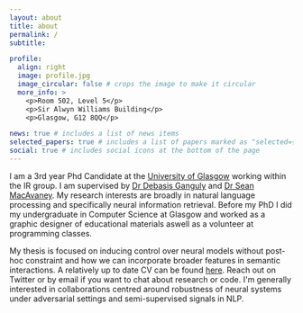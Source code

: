 ```yaml
---
layout: about
title: about
permalink: /
subtitle: 

profile:
  align: right
  image: profile.jpg
  image_circular: false # crops the image to make it circular
  more_info: >
    <p>Room 502, Level 5</p>
    <p>Sir Alwyn Williams Building</p>
    <p>Glasgow, G12 8QQ</p>

news: true # includes a list of news items
selected_papers: true # includes a list of papers marked as "selected={true}"
social: true # includes social icons at the bottom of the page
---
```


I am a 3rd year Phd Candidate at the [University of Glasgow](https://www.gla.ac.uk/) working within the IR group. I am supervised by [Dr Debasis Ganguly](https://gdebasis.github.io/) and [Dr Sean MacAvaney](https://macavaney.us/). My research interests are broadly in natural language processing and specifically neural information retrieval. Before my PhD I did my undergraduate in Computer Science at Glasgow and worked as a graphic designer of educational materials aswell as a volunteer at programming classes.

My thesis is focused on inducing control over neural models without post-hoc constraint and how we can incorporate broader features in semantic interactions. A relatively up to date CV can be found [here](https://parry-parry.github.io/assets/pdf/cv.pdf). Reach out on Twitter or by email if you want to chat about research or code. I'm generally interested in collaborations centred around robustness of neural systems under adversarial settings and semi-supervised signals in NLP.